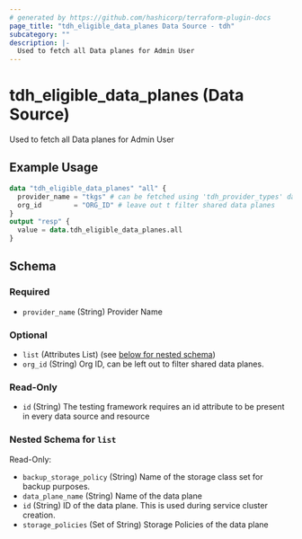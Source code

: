 ```yaml
---
# generated by https://github.com/hashicorp/terraform-plugin-docs
page_title: "tdh_eligible_data_planes Data Source - tdh"
subcategory: ""
description: |-
  Used to fetch all Data planes for Admin User
---
```


# tdh_eligible_data_planes (Data Source)

Used to fetch all Data planes for Admin User

## Example Usage

```terraform
data "tdh_eligible_data_planes" "all" {
  provider_name = "tkgs" # can be fetched using 'tdh_provider_types' data source
  org_id        = "ORG_ID" # leave out t filter shared data planes
}
output "resp" {
  value = data.tdh_eligible_data_planes.all
}
```

<!-- schema generated by tfplugindocs -->
## Schema

### Required

- `provider_name` (String) Provider Name

### Optional

- `list` (Attributes List) (see [below for nested schema](#nestedatt--list))
- `org_id` (String) Org ID, can be left out to filter shared data planes.

### Read-Only

- `id` (String) The testing framework requires an id attribute to be present in every data source and resource

<a id="nestedatt--list"></a>
### Nested Schema for `list`

Read-Only:

- `backup_storage_policy` (String) Name of the storage class set for backup purposes.
- `data_plane_name` (String) Name of the data plane
- `id` (String) ID of the data plane. This is used during service cluster creation.
- `storage_policies` (Set of String) Storage Policies of the data plane


